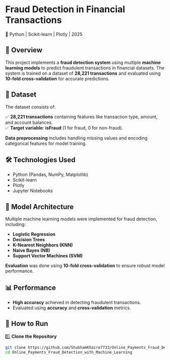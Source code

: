 # Fraud Detection in Financial Transactions  
🚀 Python | Scikit-learn | Plotly | 2025  

## 📌 Overview  
This project implements a **fraud detection system** using multiple **machine learning models** to predict fraudulent transactions in financial datasets. The system is trained on a dataset of **28,221 transactions** and evaluated using **10-fold cross-validation** for accurate predictions.

## 📂 Dataset  
The dataset consists of:  

✅ **28,221 transactions** containing features like transaction type, amount, and account balances.  
✅ **Target variable**: **isFraud** (1 for fraud, 0 for non-fraud).

**Data preprocessing** includes handling missing values and encoding categorical features for model training.

## 🛠️ Technologies Used  
- Python (Pandas, NumPy, Matplotlib)  
- Scikit-learn  
- Plotly  
- Jupyter Notebooks  

## 📖 Model Architecture  
Multiple machine learning models were implemented for fraud detection, including:

- **Logistic Regression**  
- **Decision Trees**  
- **K-Nearest Neighbors (KNN)**  
- **Naive Bayes (NB)**  
- **Support Vector Machines (SVM)**

**Evaluation** was done using **10-fold cross-validation** to ensure robust model performance.

## 📊 Performance  
- **High accuracy** achieved in detecting fraudulent transactions.  
- Evaluated using **accuracy** and **cross-validation** metrics.  

## 🚀 How to Run  
1️⃣ **Clone the Repository**  
```bash  
git clone https://github.com/ShubhamKhaire7733/Online_Payments_Fraud_Detection_with_Machine_Learning.git  
cd Online_Payments_Fraud_Detection_with_Machine_Learning  
